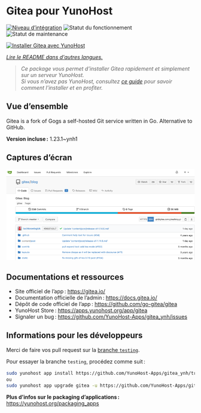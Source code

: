 <!--
Nota bene : ce README est automatiquement généré par <https://github.com/YunoHost/apps/tree/master/tools/readme_generator>
Il NE doit PAS être modifié à la main.
-->

# Gitea pour YunoHost

[![Niveau d’intégration](https://apps.yunohost.org/badge/integration/gitea)](https://ci-apps.yunohost.org/ci/apps/gitea/)
![Statut du fonctionnement](https://apps.yunohost.org/badge/state/gitea)
![Statut de maintenance](https://apps.yunohost.org/badge/maintained/gitea)

[![Installer Gitea avec YunoHost](https://install-app.yunohost.org/install-with-yunohost.svg)](https://install-app.yunohost.org/?app=gitea)

*[Lire le README dans d'autres langues.](./ALL_README.md)*

> *Ce package vous permet d’installer Gitea rapidement et simplement sur un serveur YunoHost.*  
> *Si vous n’avez pas YunoHost, consultez [ce guide](https://yunohost.org/install) pour savoir comment l’installer et en profiter.*

## Vue d’ensemble

Gitea is a fork of Gogs a self-hosted Git service written in Go. Alternative to GitHub.


**Version incluse :** 1.23.1~ynh1

## Captures d’écran

![Capture d’écran de Gitea](./doc/screenshots/screenshot.png)

## Documentations et ressources

- Site officiel de l’app : <https://gitea.io/>
- Documentation officielle de l’admin : <https://docs.gitea.io/>
- Dépôt de code officiel de l’app : <https://github.com/go-gitea/gitea>
- YunoHost Store : <https://apps.yunohost.org/app/gitea>
- Signaler un bug : <https://github.com/YunoHost-Apps/gitea_ynh/issues>

## Informations pour les développeurs

Merci de faire vos pull request sur la [branche `testing`](https://github.com/YunoHost-Apps/gitea_ynh/tree/testing).

Pour essayer la branche `testing`, procédez comme suit :

```bash
sudo yunohost app install https://github.com/YunoHost-Apps/gitea_ynh/tree/testing --debug
ou
sudo yunohost app upgrade gitea -u https://github.com/YunoHost-Apps/gitea_ynh/tree/testing --debug
```

**Plus d’infos sur le packaging d’applications :** <https://yunohost.org/packaging_apps>
